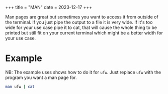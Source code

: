 +++
title = "MAN"
date = 2023-12-17
+++

Man pages are great but sometimes you want to access it from outside of the terminal.
If you just pipe the output to a file it is very wide.
If it's too wide for your use case pipe it to cat, that will cause the whole thing to be printed but still fit on your current terminal which might be a better width for your use case.

# Example

NB: The example uses shows how to do it for `ufw`.
Just replace `ufw` with the program you want a man page for.

```sh
man ufw | cat
```
